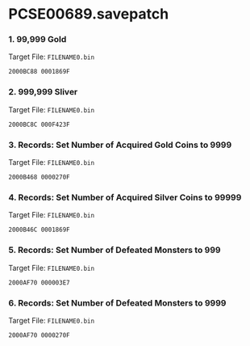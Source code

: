 # PCSE00689.savepatch

### 1. 99,999 Gold

Target File: `FILENAME0.bin`

```
2000BC88 0001869F
```

### 2. 999,999 Sliver

Target File: `FILENAME0.bin`

```
2000BC8C 000F423F
```

### 3. Records: Set Number of Acquired Gold Coins to 9999

Target File: `FILENAME0.bin`

```
2000B468 0000270F
```

### 4. Records: Set Number of Acquired Silver Coins to 99999

Target File: `FILENAME0.bin`

```
2000B46C 0001869F
```

### 5. Records: Set Number of Defeated Monsters to 999

Target File: `FILENAME0.bin`

```
2000AF70 000003E7
```

### 6. Records: Set Number of Defeated Monsters to 9999

Target File: `FILENAME0.bin`

```
2000AF70 0000270F
```

